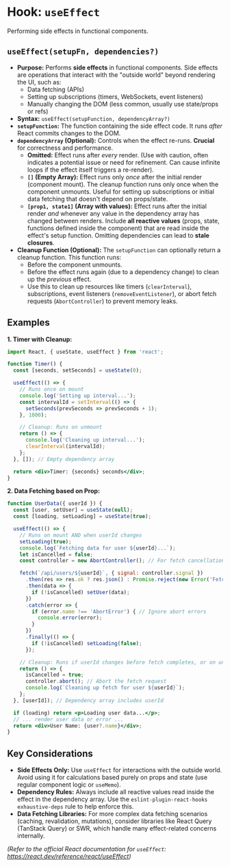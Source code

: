 # Hook: `useEffect`

Performing side effects in functional components.

## `useEffect(setupFn, dependencies?)`

*   **Purpose:** Performs **side effects** in functional components. Side effects are operations that interact with the "outside world" beyond rendering the UI, such as:
    *   Data fetching (APIs)
    *   Setting up subscriptions (timers, WebSockets, event listeners)
    *   Manually changing the DOM (less common, usually use state/props or refs)
*   **Syntax:** `useEffect(setupFunction, dependencyArray?)`
*   **`setupFunction`:** The function containing the side effect code. It runs *after* React commits changes to the DOM.
*   **`dependencyArray` (Optional):** Controls when the effect re-runs. **Crucial** for correctness and performance.
    *   **Omitted:** Effect runs after *every* render. (Use with caution, often indicates a potential issue or need for refinement. Can cause infinite loops if the effect itself triggers a re-render).
    *   **`[]` (Empty Array):** Effect runs only *once* after the initial render (component mount). The cleanup function runs only once when the component unmounts. Useful for setting up subscriptions or initial data fetching that doesn't depend on props/state.
    *   **`[prop1, state1]` (Array with values):** Effect runs after the initial render *and* whenever any value in the dependency array has changed between renders. Include **all reactive values** (props, state, functions defined inside the component) that are read inside the effect's setup function. Omitting dependencies can lead to **stale closures**.
*   **Cleanup Function (Optional):** The `setupFunction` can optionally return a cleanup function. This function runs:
    *   Before the component unmounts.
    *   Before the effect runs again (due to a dependency change) to clean up the *previous* effect.
    *   Use this to clean up resources like timers (`clearInterval`), subscriptions, event listeners (`removeEventListener`), or abort fetch requests (`AbortController`) to prevent memory leaks.

## Examples

**1. Timer with Cleanup:**

```jsx
import React, { useState, useEffect } from 'react';

function Timer() {
  const [seconds, setSeconds] = useState(0);

  useEffect(() => {
    // Runs once on mount
    console.log('Setting up interval...');
    const intervalId = setInterval(() => {
      setSeconds(prevSeconds => prevSeconds + 1);
    }, 1000);

    // Cleanup: Runs on unmount
    return () => {
      console.log('Cleaning up interval...');
      clearInterval(intervalId);
    };
  }, []); // Empty dependency array

  return <div>Timer: {seconds} seconds</div>;
}
```

**2. Data Fetching based on Prop:**

```jsx
function UserData({ userId }) {
  const [user, setUser] = useState(null);
  const [loading, setLoading] = useState(true);

  useEffect(() => {
    // Runs on mount AND when userId changes
    setLoading(true);
    console.log(`Fetching data for user ${userId}...`);
    let isCancelled = false;
    const controller = new AbortController(); // For fetch cancellation

    fetch(`/api/users/${userId}`, { signal: controller.signal })
      .then(res => res.ok ? res.json() : Promise.reject(new Error('Fetch failed')))
      .then(data => {
        if (!isCancelled) setUser(data);
      })
      .catch(error => {
        if (error.name !== 'AbortError') { // Ignore abort errors
          console.error(error);
        }
      })
      .finally(() => {
        if (!isCancelled) setLoading(false);
      });

    // Cleanup: Runs if userId changes before fetch completes, or on unmount
    return () => {
      isCancelled = true;
      controller.abort(); // Abort the fetch request
      console.log(`Cleaning up fetch for user ${userId}`);
    };
  }, [userId]); // Dependency array includes userId

  if (loading) return <p>Loading user data...</p>;
  // ... render user data or error ...
  return <div>User Name: {user?.name}</div>;
}
```

## Key Considerations

*   **Side Effects Only:** Use `useEffect` for interactions with the outside world. Avoid using it for calculations based purely on props and state (use regular component logic or `useMemo`).
*   **Dependency Rules:** Always include all reactive values read inside the effect in the dependency array. Use the `eslint-plugin-react-hooks` `exhaustive-deps` rule to help enforce this.
*   **Data Fetching Libraries:** For more complex data fetching scenarios (caching, revalidation, mutations), consider libraries like React Query (TanStack Query) or SWR, which handle many effect-related concerns internally.

*(Refer to the official React documentation for `useEffect`: https://react.dev/reference/react/useEffect)*